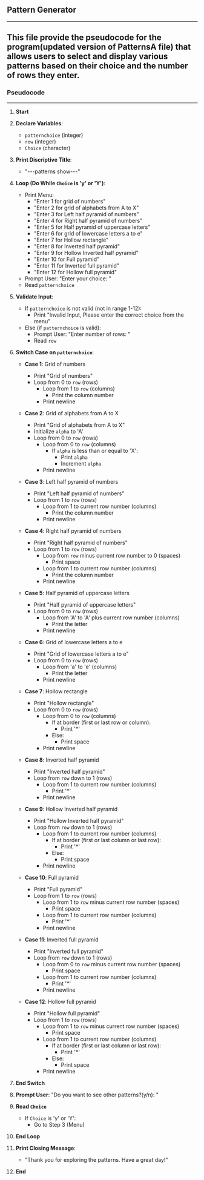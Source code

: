 ## Pattern Generator
--- 
This file provide the pseudocode for the program(updated version of PatternsA file) that allows users to select and display various patterns based on their choice and the number of rows they enter.
---
### Pseudocode
--- 
1. **Start**
2. **Declare Variables**:
    - `patternchoice` (integer)
    - `row` (integer)
    - `Choice` (character)

3. **Print Discriptive Title**: 
    - "---patterns show---"

4. **Loop (Do While `Choice` is 'y' or 'Y')**:
    - Print Menu:
        - "Enter 1 for grid of numbers"
        - "Enter 2 for grid of alphabets from A to X"
        - "Enter 3 for Left half pyramid of numbers"
        - "Enter 4 for Right half pyramid of numbers"
        - "Enter 5 for Half pyramid of uppercase letters"
        - "Enter 6 for grid of lowercase letters a to e"
        - "Enter 7 for Hollow rectangle"
        - "Enter 8 for Inverted half pyramid"
        - "Enter 9 for Hollow Inverted half pyramid"
        - "Enter 10 for Full pyramid"
        - "Enter 11 for Inverted full pyramid"
        - "Enter 12 for Hollow full pyramid"
    - Prompt User: "Enter your choice: "
    - Read `patternchoice`

5. **Validate Input**:
    - If `patternchoice` is not valid (not in range 1-12):
        - Print "Invalid Input, Please enter the correct choice from the menu"
    - Else (if `patternchoice` is valid):
        - Prompt User: "Enter number of rows: "
        - Read `row`

6. **Switch Case on `patternchoice`**:
    - **Case 1**: Grid of numbers
        - Print "Grid of numbers"
        - Loop from 0 to `row` (rows)
            - Loop from 1 to `row` (columns)
                - Print the column number
            - Print newline

    - **Case 2**: Grid of alphabets from A to X
        - Print "Grid of alphabets from A to X"
        - Initialize `alpha` to 'A'
        - Loop from 0 to `row` (rows)
            - Loop from 0 to `row` (columns)
                - If `alpha` is less than or equal to 'X':
                    - Print `alpha`
                    - Increment `alpha`
            - Print newline

    - **Case 3**: Left half pyramid of numbers
        - Print "Left half pyramid of numbers"
        - Loop from 1 to `row` (rows)
            - Loop from 1 to current row number (columns)
                - Print the column number
            - Print newline

    - **Case 4**: Right half pyramid of numbers
        - Print "Right half pyramid of numbers"
        - Loop from 1 to `row` (rows)
            - Loop from `row` minus current row number to 0 (spaces)
                - Print space
            - Loop from 1 to current row number (columns)
                - Print the column number
            - Print newline

    - **Case 5**: Half pyramid of uppercase letters
        - Print "Half pyramid of uppercase letters"
        - Loop from 0 to `row` (rows)
            - Loop from 'A' to 'A' plus current row number (columns)
                - Print the letter
            - Print newline

    - **Case 6**: Grid of lowercase letters a to e
        - Print "Grid of lowercase letters a to e"
        - Loop from 0 to `row` (rows)
            - Loop from 'a' to 'e' (columns)
                - Print the letter
            - Print newline

    - **Case 7**: Hollow rectangle
        - Print "Hollow rectangle"
        - Loop from 0 to `row` (rows)
            - Loop from 0 to `row` (columns)
                - If at border (first or last row or column):
                    - Print '*'
                - Else:
                    - Print space
            - Print newline

    - **Case 8**: Inverted half pyramid
        - Print "Inverted half pyramid"
        - Loop from `row` down to 1 (rows)
            - Loop from 1 to current row number (columns)
                - Print '*'
            - Print newline

    - **Case 9**: Hollow Inverted half pyramid
        - Print "Hollow Inverted half pyramid"
        - Loop from `row` down to 1 (rows)
            - Loop from 1 to current row number (columns)
                - If at border (first or last column or last row):
                    - Print '*'
                - Else:
                    - Print space
            - Print newline

    - **Case 10**: Full pyramid
        - Print "Full pyramid"
        - Loop from 1 to `row` (rows)
            - Loop from 1 to `row` minus current row number (spaces)
                - Print space
            - Loop from 1 to current row number (columns)
                - Print '*'
            - Print newline

    - **Case 11**: Inverted full pyramid
        - Print "Inverted full pyramid"
        - Loop from `row` down to 1 (rows)
            - Loop from 0 to `row` minus current row number (spaces)
                - Print space
            - Loop from 1 to current row number (columns)
                - Print '*'
            - Print newline

    - **Case 12**: Hollow full pyramid
        - Print "Hollow full pyramid"
        - Loop from 1 to `row` (rows)
            - Loop from 1 to `row` minus current row number (spaces)
                - Print space
            - Loop from 1 to current row number (columns)
                - If at border (first or last column or last row):
                    - Print '*'
                - Else:
                    - Print space
            - Print newline

7. **End Switch**

8. **Prompt User**: "Do you want to see other patterns?(y/n): "
9. **Read `Choice`**
    - If `Choice` is 'y' or 'Y':
        - Go to Step 3 (Menu)

10. **End Loop**

11. **Print Closing Message**:
    - "Thank you for exploring the patterns. Have a great day!"

12. **End**

